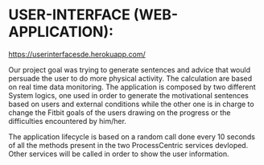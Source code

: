 # USER-INTERFACE (WEB-APPLICATION):

https://userinterfacesde.herokuapp.com/

Our project goal was trying to generate sentences and advice that would persuade the user to do more physical activity. The calculation are based on real time data monitoring.
The application is composed by two different System logics, one used in order to generate the motivational sentences based on users and external conditions while the other one is in charge to change the Fitbit goals of the users drawing on the progress or the difficulties encountered by him/her. 

The application lifecycle is based on a random call done every 10 seconds of all the methods present in the two ProcessCentric services devloped.
Other services will be called in order to show the user information.

